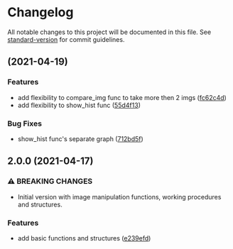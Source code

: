 # Changelog

All notable changes to this project will be documented in this file. See [standard-version](https://github.com/conventional-changelog/standard-version) for commit guidelines.

## [](https://github.com/rjarman/feature-extraction-classification/compare/v1.2.0...v) (2021-04-19)


### Features

* add flexibility to compare_img func to take more then 2 imgs ([fc62c4d](https://github.com/rjarman/feature-extraction-classification/commit/fc62c4d5c884bdce3e24624141fc0390d77aa746))
* add flexibility to show_hist func ([55d4f13](https://github.com/rjarman/feature-extraction-classification/commit/55d4f1315d40b7a5e5ef9be67df98c1edcc8e789))


### Bug Fixes

* show_hist func's separate graph ([712bd5f](https://github.com/rjarman/feature-extraction-classification/commit/712bd5f3eaf7c670f1acd9d8420e3a89d2471662))

## 2.0.0 (2021-04-17)


### ⚠ BREAKING CHANGES

* Initial version with image manipulation functions, working procedures and structures.

### Features

* add basic functions and structures ([e239efd](https://github.com/rjarman/feature-extraction-classification/commit/e239efde50e1fa147081a1dcb58152e350787b5b))
